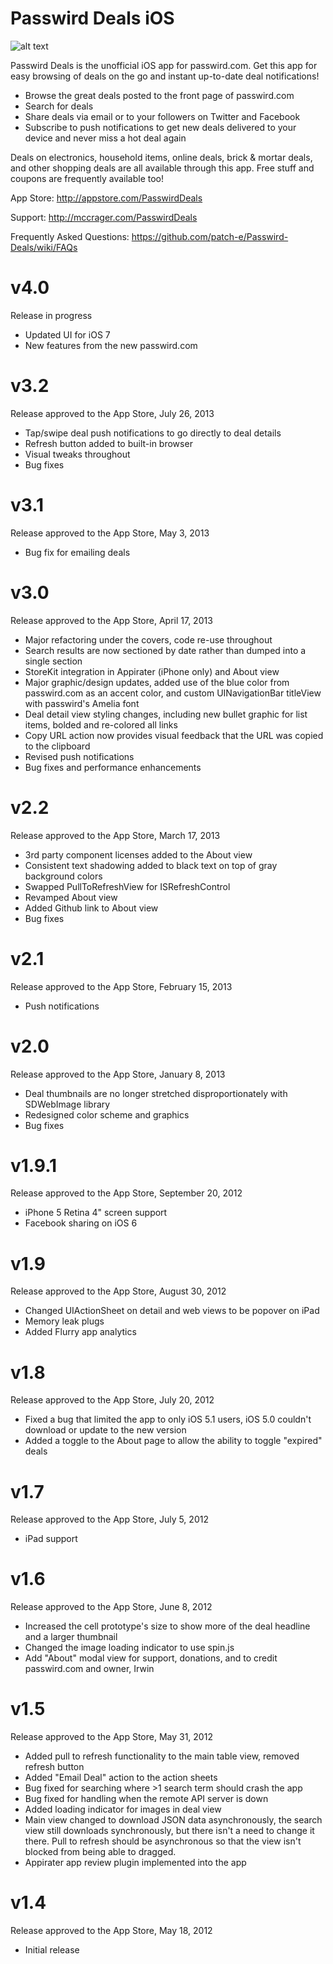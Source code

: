Passwird Deals iOS
====

![alt text](https://github.com/patch-e/Passwird-Deals/blob/master/Resources/Images/App%20Store/icon@2x.png?raw=true "Passwird Deals App Icon")

Passwird Deals is the unofficial iOS app for passwird.com. Get this app for easy browsing of deals on the go and instant up-to-date deal notifications!

- Browse the great deals posted to the front page of passwird.com
- Search for deals
- Share deals via email or to your followers on Twitter and Facebook
- Subscribe to push notifications to get new deals delivered to your device and never miss a hot deal again

Deals on electronics, household items, online deals, brick & mortar deals, and other shopping deals are all available through this app. Free stuff and coupons are frequently available too!

App Store:
http://appstore.com/PasswirdDeals

Support:
http://mccrager.com/PasswirdDeals

Frequently Asked Questions:
https://github.com/patch-e/Passwird-Deals/wiki/FAQs


v4.0
====
Release in progress
- Updated UI for iOS 7
- New features from the new passwird.com


v3.2
====
Release approved to the App Store, July 26, 2013
- Tap/swipe deal push notifications to go directly to deal details 
- Refresh button added to built-in browser 
- Visual tweaks throughout 
- Bug fixes


v3.1
====
Release approved to the App Store, May 3, 2013
- Bug fix for emailing deals


v3.0
====
Release approved to the App Store, April 17, 2013
- Major refactoring under the covers, code re-use throughout
- Search results are now sectioned by date rather than dumped into a single section
- StoreKit integration in Appirater (iPhone only) and About view
- Major graphic/design updates, added use of the blue color from passwird.com as an accent color, and custom UINavigationBar titleView with passwird's Amelia font
- Deal detail view styling changes, including new bullet graphic for list items, bolded and re-colored all links
- Copy URL action now provides visual feedback that the URL was copied to the clipboard
- Revised push notifications
- Bug fixes and performance enhancements


v2.2
====
Release approved to the App Store, March 17, 2013
- 3rd party component licenses added to the About view
- Consistent text shadowing added to black text on top of gray background colors
- Swapped PullToRefreshView for ISRefreshControl
- Revamped About view
- Added Github link to About view
- Bug fixes


v2.1
====
Release approved to the App Store, February 15, 2013
- Push notifications


v2.0
====
Release approved to the App Store, January 8, 2013
- Deal thumbnails are no longer stretched disproportionately with SDWebImage library
- Redesigned color scheme and graphics
- Bug fixes


v1.9.1
====
Release approved to the App Store, September 20, 2012
- iPhone 5 Retina 4" screen support
- Facebook sharing on iOS 6


v1.9
====
Release approved to the App Store, August 30, 2012
- Changed UIActionSheet on detail and web views to be popover on iPad
- Memory leak plugs
- Added Flurry app analytics


v1.8
====
Release approved to the App Store, July 20, 2012
- Fixed a bug that limited the app to only iOS 5.1 users, iOS 5.0 couldn't download or update to the new version
- Added a toggle to the About page to allow the ability to toggle "expired" deals


v1.7
====
Release approved to the App Store, July 5, 2012
- iPad support


v1.6
====
Release approved to the App Store, June 8, 2012
- Increased the cell prototype's size to show more of the deal headline and a larger thumbnail
- Changed the image loading indicator to use spin.js
- Add "About" modal view for support, donations, and to credit passwird.com and owner, Irwin


v1.5
====
Release approved to the App Store, May 31, 2012
- Added pull to refresh functionality to the main table view, removed refresh button
- Added "Email Deal" action to the action sheets
- Bug fixed for searching where >1 search term should crash the app
- Bug fixed for handling when the remote API server is down
- Added loading indicator for images in deal view
- Main view changed to download JSON data asynchronously, the search view still downloads synchronously, but there isn't a need to change it there. Pull to refresh should be asynchronous so that the view isn't blocked from being able to dragged.
- Appirater app review plugin implemented into the app


v1.4
====
Release approved to the App Store, May 18, 2012
- Initial release
